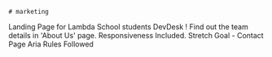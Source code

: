     # marketing
Landing Page for Lambda School students DevDesk !
Find out the team details in 'About Us' page. 
Responsiveness Included.
Stretch Goal - Contact Page
Aria Rules Followed